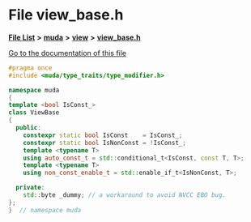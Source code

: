 

# File view\_base.h

[**File List**](files.md) **>** [**muda**](dir_be047e8c00f93e2e88c2a417393a7f42.md) **>** [**view**](dir_db2dafed41077e2be62453d93935ca4c.md) **>** [**view\_base.h**](view__base_8h.md)

[Go to the documentation of this file](view__base_8h.md)


```C++
#pragma once
#include <muda/type_traits/type_modifier.h>

namespace muda
{
template <bool IsConst_>
class ViewBase
{
  public:
    constexpr static bool IsConst    = IsConst_;
    constexpr static bool IsNonConst = !IsConst_;
    template <typename T>
    using auto_const_t = std::conditional_t<IsConst, const T, T>;
    template <typename T>
    using non_const_enable_t = std::enable_if_t<IsNonConst, T>;

  private:
    std::byte _dummy; // a workaround to avoid NVCC EBO bug.
};
}  // namespace muda
```


